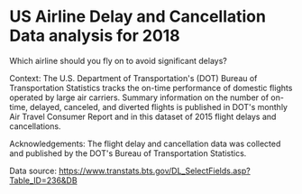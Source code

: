 # US Airline Delay and Cancellation Data analysis for 2018
Which airline should you fly on to avoid significant delays?

Context: 
The U.S. Department of Transportation's (DOT) Bureau of Transportation Statistics tracks the on-time performance of domestic flights operated by large air carriers. Summary information on the number of on-time, delayed, canceled, and diverted flights is published in DOT's monthly Air Travel Consumer Report and in this dataset of 2015 flight delays and cancellations. 

Acknowledgements: 
The flight delay and cancellation data was collected and published by the DOT's Bureau of Transportation Statistics.

Data source: https://www.transtats.bts.gov/DL_SelectFields.asp?Table_ID=236&DB
